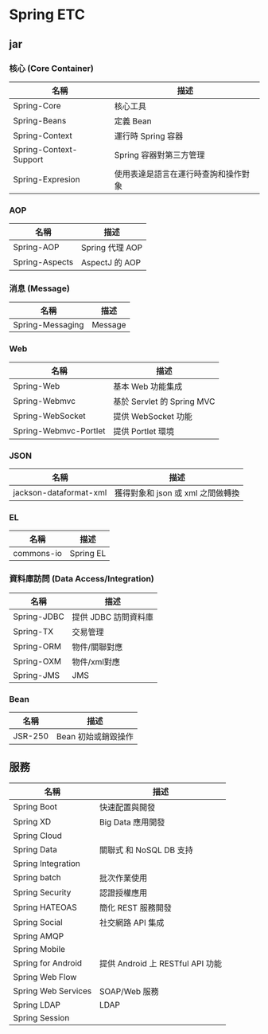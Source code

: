 # Spring ETC

## jar

### 核心 (Core Container)

| 名稱 | 描述 | 
| -----|-----|
| Spring-Core | 核心工具 |
| Spring-Beans | 定義 Bean |
| Spring-Context | 運行時 Spring 容器 |
| Spring-Context-Support | Spring 容器對第三方管理 |
| Spring-Expresion | 使用表達是語言在運行時查詢和操作對象 |

### AOP

| 名稱 | 描述 | 
| -----|-----|
| Spring-AOP | Spring 代理 AOP |
| Spring-Aspects | AspectJ 的 AOP |

### 消息 (Message)

| 名稱 | 描述 | 
| -----|-----|
| Spring-Messaging | Message |

### Web

| 名稱 | 描述 | 
| -----|-----|
| Spring-Web | 基本 Web 功能集成 |
| Spring-Webmvc | 基於 Servlet 的 Spring MVC |
| Spring-WebSocket | 提供 WebSocket 功能 |
| Spring-Webmvc-Portlet | 提供 Portlet 環境 |

### JSON

| 名稱 | 描述 | 
| -----|-----|
| jackson-dataformat-xml | 獲得對象和 json 或 xml 之間做轉換 |

### EL

| 名稱 | 描述 | 
| -----|-----|
| commons-io | Spring EL |

### 資料庫訪問 (Data Access/Integration)

| 名稱 | 描述 | 
| -----|-----|
| Spring-JDBC | 提供 JDBC 訪問資料庫 |
| Spring-TX | 交易管理 |
| Spring-ORM | 物件/關聯對應 |
| Spring-OXM | 物件/xml對應 |
| Spring-JMS | JMS |

### Bean

| 名稱 | 描述 | 
| -----|-----|
| JSR-250 | Bean 初始或銷毀操作 |


## 服務

| 名稱 | 描述 | 
| -----|-----|
| Spring Boot | 快速配置與開發 |
| Spring XD | Big Data 應用開發 |
| Spring Cloud |  |
| Spring Data | 關聯式 和 NoSQL DB 支持 |
| Spring Integration |  |
| Spring batch | 批次作業使用 |
| Spring Security | 認證授權應用 |
| Spring HATEOAS | 簡化 REST 服務開發 |
| Spring Social | 社交網路 API 集成 |
| Spring AMQP |  |
| Spring Mobile |  |
| Spring for Android | 提供 Android 上 RESTful API 功能 |
| Spring Web Flow |  |
| Spring Web Services | SOAP/Web 服務 |
| Spring LDAP | LDAP |
| Spring Session |  |


